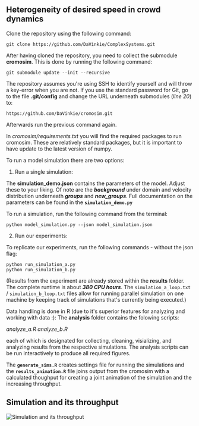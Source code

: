## Heterogeneity of desired speed in crowd dynamics

Clone the repository using the following command:

    git clone https://github.com/DaVinkie/ComplexSystems.git

After having cloned the repository, you need to collect the submodule **cromosim**.
This is done by running the following command:

    git submodule update --init --recursive

The repository assumes you're using SSH to identify yourself and will throw a key-error when you are not. If you use the standard password for Git, go to the file **.git/config** and change the URL underneath submodules (*line 20*) to:

    https://github.com/DaVinkie/cromosim.git

Afterwards run the previous command again.

In *cromosim/requirements.txt* you will find the required packages to run cromosim. These are relatively standard packages, but it is important to have update to the latest version of numpy.

To run a model simulation there are two options: 

1. Run a single simulation:

The **simulation\_demo.json** contains the parameters of the model. Adjust these to your liking. Of note are the ***background*** under domain and velocity distribution underneath ***groups*** and ***new\_groups***. Full documentation on the parameters can be found in the **`simulation_demo.py`**

To run a simulation, run the following command from the terminal:
	

    python model_simulation.py --json model_simulation.json


2. Run our experiments:

To replicate our experiments, run the following commands - without the json flag:
	

    python run_simulation_a.py
    python run_simulation_b.py

(Results from the experiment are already stored within the **results** folder. The complete runtime is about ***380 CPU hours***. The `simulation_a_loop.txt` / `simulation_b_loop.txt` files allow for running parallel simulation on one machine by keeping track of simulations that's currently being executed.)


Data handling is done in R (due to it's superior features for analyzing and working with data :):
The **analysis** folder contains the folowing scripts:

*analyze_a.R
analyze_b.R*

each of which is designated for collecting, cleaning, visializing, and analyzing results from the respective simulations. The analysis scripts can be run interactively to produce all required figures.

The **`generate_sims.R`** creates settings file for running the simulations and the **`results_animation.R`** file joins output from the cromosim with a calculated thoughput for creating a joint animation of the simulation and the increasing throughput.

## Simulation and its throughput
![Simulation and its throughput](https://github.com/DaVinkie/ComplexSystems/blob/master/analysis/giffed.gif)
